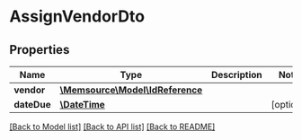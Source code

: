 # AssignVendorDto

## Properties
Name | Type | Description | Notes
------------ | ------------- | ------------- | -------------
**vendor** | [**\Memsource\Model\IdReference**](IdReference.md) |  | 
**dateDue** | [**\DateTime**](\DateTime.md) |  | [optional] 

[[Back to Model list]](../README.md#documentation-for-models) [[Back to API list]](../README.md#documentation-for-api-endpoints) [[Back to README]](../README.md)



